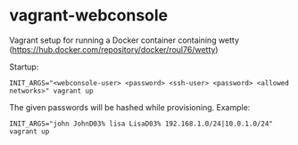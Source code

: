 # vagrant-webconsole
Vagrant setup for running a Docker container containing wetty (https://hub.docker.com/repository/docker/roul76/wetty)

Startup:
```
INIT_ARGS="<webconsole-user> <password> <ssh-user> <password> <allowed networks>" vagrant up
```
The given passwords will be hashed while provisioning.
Example:
```
INIT_ARGS="john JohnD03% lisa LisaD03% 192.168.1.0/24|10.0.1.0/24" vagrant up
```

